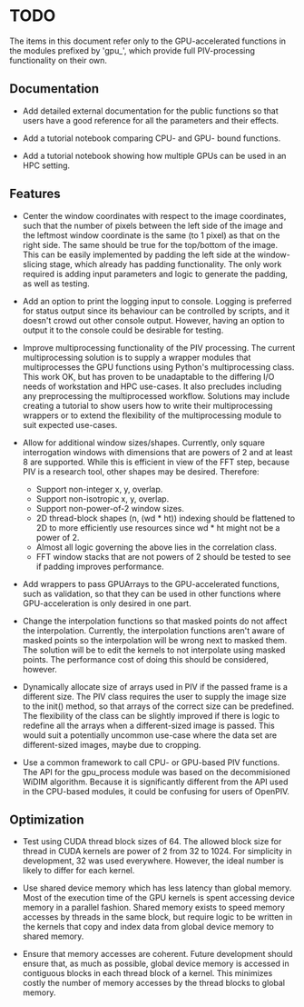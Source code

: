 # TODO

The items in this document refer only to the GPU-accelerated functions in the modules prefixed by 'gpu_', which provide
full PIV-processing functionality on their own.

## Documentation

- Add detailed external documentation for the public functions so that users have a good reference for all the
parameters and their effects.


- Add a tutorial notebook comparing CPU- and GPU- bound functions.


- Add a tutorial notebook showing how multiple GPUs can be used in an HPC setting.

## Features

- Center the window coordinates with respect to the image coordinates, such that the number of pixels
between the left side of the image and the leftmost window coordinate is the same (to 1 pixel) as that on the right
side. The same should be true for the top/bottom of the image. This can be easily implemented by padding the left side
at the window-slicing stage, which already has padding functionality. The only work required is adding input parameters
and logic to generate the padding, as well as testing.


- Add an option to print the logging input to console. Logging is preferred for status output since its behaviour can be
controlled by scripts, and it doesn't crowd out other console output. However, having an option to output it to the
console could be desirable for testing.


- Improve multiprocessing functionality of the PIV processing. The current multiprocessing solution is to
supply a wrapper modules that multiprocesses the GPU functions using Python's multiprocessing class. This work OK, but
has proven to be unadaptable to the differing I/O needs of workstation and HPC use-cases. It also precludes including
any preprocessing the multiprocessed workflow. Solutions may include creating a tutorial to show users how to write
their multiprocessing wrappers or to extend the flexibility of the multiprocessing module to suit expected use-cases.


- Allow for additional window sizes/shapes. Currently, only square interrogation windows with dimensions that are powers
of 2 and at least 8 are supported. While this is efficient in view of the FFT step, because PIV is a research tool,
other shapes may be desired. Therefore:
  - Support non-integer x, y, overlap.
  - Support non-isotropic x, y, overlap.
  - Support non-power-of-2 window sizes.
  - 2D thread-block shapes (n, (wd * ht)) indexing should be flattened to 2D to more efficiently use resources since wd * ht
might not be a power of 2.
  - Almost all logic governing the above lies in the correlation class.
  - FFT window stacks that are not powers of 2 should be tested to see if padding improves performance.


- Add wrappers to pass GPUArrays to the GPU-accelerated functions, such as validation, so that they can be used in other
functions where GPU-acceleration is only desired in one part.


- Change the interpolation functions so that masked points do not affect the interpolation. Currently, the interpolation
functions aren't aware of masked points so the interpolation will be wrong next to masked them. The solution will be to
edit the kernels to not interpolate using masked points. The performance cost of doing this should be considered,
however.


- Dynamically allocate size of arrays used in PIV if the passed frame is a different size. The PIV class
requires the user to supply the image size to the init() method, so that arrays of the correct size can be predefined.
The flexibility of the class can be slightly improved if there is logic to redefine all the arrays when a
different-sized image is passed. This would suit a potentially uncommon use-case where the data set are different-sized
images, maybe due to cropping.


- Use a common framework to call CPU- or GPU-based PIV functions. The API for the gpu_process module was based on the
decommisioned WiDIM algorithm. Because it is significantly different from the API used in the CPU-based modules, it
could be confusing for users of OpenPIV.

## Optimization

- Test using CUDA thread block sizes of 64. The allowed block size for thread in CUDA kernels are power of 2 from 32
to 1024. For simplicity in development, 32 was used everywhere. However, the ideal number is likely to differ for each 
kernel.


- Use shared device memory which has less latency than global memory. Most of the execution time of the GPU kernels is
spent accessing device memory in a parallel fashion. Shared memory exists to speed memory accesses by threads in the
same block, but require logic to be written in the kernels that copy and index data from global device memory to shared
memory.


- Ensure that memory accesses are coherent. Future development should ensure that, as much as possible, global device
memory is accessed in contiguous blocks in each thread block of a kernel. This minimizes costly the number of memory
accesses by the thread blocks to global memory.
